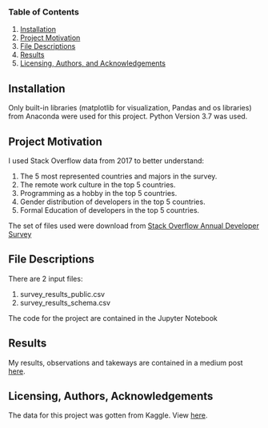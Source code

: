 
### Table of Contents

1. [Installation](#installation)
2. [Project Motivation](#motivation)
3. [File Descriptions](#files)
4. [Results](#results)
5. [Licensing, Authors, and Acknowledgements](#licensing)

## Installation <a name="installation"></a>
Only built-in libraries (matplotlib for visualization, Pandas and os libraries) from Anaconda were used for this project. Python Version 3.7 was used. 

## Project Motivation<a name="motivation"></a>

I used Stack Overflow data from 2017 to better understand:

1. The 5 most represented countries and majors in the survey.
2. The remote work culture in the top 5 countries.
3. Programming as a hobby in the top 5 countries.
4. Gender distribution of developers in the top 5 countries.
5. Formal Education of developers in the top 5 countries.

The set of files used were download from [Stack Overflow Annual Developer Survey](https://www.kaggle.com/stackoverflow/so-survey-2017)


## File Descriptions <a name="files"></a>
There are 2 input files: 
1. survey_results_public.csv
2. survey_results_schema.csv

The code for the project are contained in the Jupyter Notebook



## Results<a name="results"></a>

My results, observations and takeways are contained in a medium post [here](https://medium.com/@ebube_eze/surprising-takeaways-from-the-stack-overflow-survey-results-485fdfc6fc3d?sk=fc876c5cd48896928e6a3f21e48bca36).

## Licensing, Authors, Acknowledgements<a name="licensing"></a>

The data for this project was gotten from Kaggle. View [here](https://www.kaggle.com/stackoverflow/so-survey-2017).  
